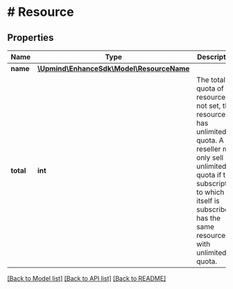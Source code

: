 # # Resource

## Properties

Name | Type | Description | Notes
------------ | ------------- | ------------- | -------------
**name** | [**\Upmind\EnhanceSdk\Model\ResourceName**](ResourceName.md) |  |
**total** | **int** | The total quota of the resource. If not set, the resource has unlimited quota. A reseller may only sell unlimited quota if the subscription to which itself is subscribed has the same resource with unlimited quota. | [optional]

[[Back to Model list]](../../README.md#models) [[Back to API list]](../../README.md#endpoints) [[Back to README]](../../README.md)
